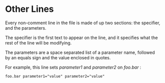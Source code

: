 

Other Lines
===========

Every non-comment line in the file is made of up two sections: the specifier, and the parameters.

The specifier is the first text to appear on the line, and it specifies what the rest of the line will be modifying.

The parameters are a space separated list of a parameter name, followed by an equals sign and the value enclosed in quotes.

For example, this line sets *parameter1* and *parameter2* on *foo.bar* :

    foo.bar parameter1="value" parameter2="value"

